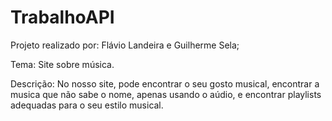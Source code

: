 # TrabalhoAPI

Projeto realizado por: Flávio Landeira e Guilherme Sela;

Tema: Site sobre música.

Descrição: No nosso site, pode encontrar o seu gosto musical, encontrar a musica que não sabe o nome, apenas usando o aúdio, e encontrar playlists adequadas para o seu estilo musical.
